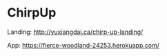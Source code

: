 # ChirpUp

Landing: http://yuxiangdai.ca/chirp-up-landing/

App: https://fierce-woodland-24253.herokuapp.com/

